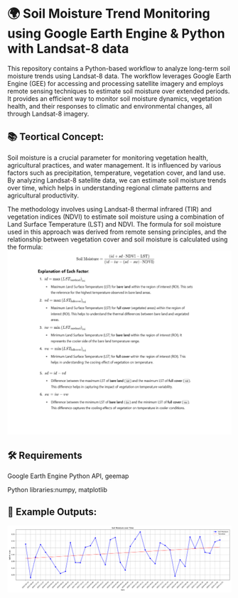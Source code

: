 # 🌍 Soil Moisture Trend Monitoring using Google Earth Engine & Python with Landsat-8 data
This repository contains a Python-based workflow to analyze long-term soil moisture trends using Landsat-8 data. The workflow leverages Google Earth Engine (GEE) for accessing and processing satellite imagery and employs remote sensing techniques to estimate soil moisture over extended periods. It provides an efficient way to monitor soil moisture dynamics, vegetation health, and their responses to climatic and environmental changes, all through Landsat-8 imagery.



## 📚 Teortical Concept:
Soil moisture is a crucial parameter for monitoring vegetation health, agricultural practices, and water management. It is influenced by various factors such as precipitation, temperature, vegetation cover, and land use. By analyzing Landsat-8 satellite data, we can estimate soil moisture trends over time, which helps in understanding regional climate patterns and agricultural productivity.

The methodology involves using Landsat-8 thermal infrared (TIR) and vegetation indices (NDVI) to estimate soil moisture using a combination of Land Surface Temperature (LST) and NDVI. The formula for soil moisture used in this approach was derived from remote sensing principles, and the relationship between vegetation cover and soil moisture is calculated using the formula:
![image alt](https://github.com/SaeidDaliriSusefi/SoilMoisture-Landsat8/blob/e437231628ef0a97f37d612e966d32c4991d219f/Images/L8-SoilFormula.png)


## 🛠️ Requirements
Google Earth Engine Python API, geemap

Python libraries:numpy, matplotlib


## 📸 Example Outputs:
![image alt](https://github.com/SaeidDaliriSusefi/SoilMoisture-Landsat8/blob/efa2e527783117ecd2cdb03fce507486834f4677/Images/soil_moisture_trend.png)


